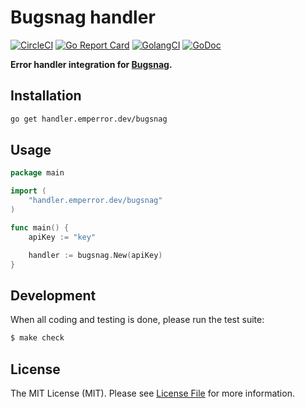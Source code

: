 # Bugsnag handler

[![CircleCI](https://circleci.com/gh/emperror/handler-bugsnag.svg?style=svg)](https://circleci.com/gh/emperror/handler-bugsnag)
[![Go Report Card](https://goreportcard.com/badge/handler.emperror.dev/bugsnag?style=flat-square)](https://goreportcard.com/report/handler.emperror.dev/bugsnag)
[![GolangCI](https://golangci.com/badges/github.com/emperror/handler-bugsnag.svg)](https://golangci.com/r/github.com/emperror/handler-bugsnag)
[![GoDoc](http://img.shields.io/badge/godoc-reference-5272B4.svg?style=flat-square)](https://godoc.org/handler.emperror.dev/bugsnag)

**Error handler integration for [Bugsnag](https://bugsnag.com).**


## Installation

```bash
go get handler.emperror.dev/bugsnag
```


## Usage

```go
package main

import (
	"handler.emperror.dev/bugsnag"
)

func main() {
	apiKey := "key"

	handler := bugsnag.New(apiKey)
}
```


## Development

When all coding and testing is done, please run the test suite:

``` bash
$ make check
```


## License

The MIT License (MIT). Please see [License File](LICENSE) for more information.
